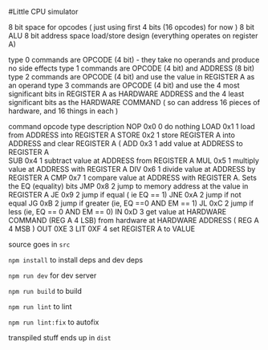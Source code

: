 #Little CPU simulator

8 bit space for opcodes ( just using first 4 bits (16 opcodes) for now ) 
8 bit ALU 
8 bit address space 
load/store design (everything operates on register A) 

type 0 commands are OPCODE (4 bit) - they take no operands and produce no side effects
type 1 commands are OPCODE (4 bit) and ADDRESS (8 bit)
type 2 commands are OPCODE (4 bit) and use the value in REGISTER A as an operand
type 3 commands are OPCODE (4 bit) and use the 4 most significant bits in REGISTER A as HARDWARE ADDRESS and the 4 least significant bits as the HARDWARE COMMAND ( so can address 16 pieces of hardware, and 16 things in each ) 

command	opcode	type	description 
NOP	0x0 	0	do nothing
LOAD	0x1	1	load from ADDRESS into REGISTER A
STORE	0x2 	1	store REGISTER A into ADDRESS and clear REGISTER A (
ADD	0x3	1	add value at ADDRESS to REGISTER A  
SUB	0x4 	1	subtract value at ADDRESS from REGISTER A
MUL	0x5	1	multiply value at ADDRESS with REGISTER A
DIV	0x6	1	divide value at ADDRESS by REGISTER A
CMP	0x7	1	compare value at ADDRESS with REGISTER A. Sets the EQ (equality) bits 
JMP	0x8	2	jump to memory address at the value in REGISTER A
JE	0x9	2	jump if equal ( ie EQ == 1)
JNE	0xA	2	jump if not equal
JG	0xB	2	jump if greater (ie, EQ ==0 AND EM == 1)
JL	0xC	2	jump if less (ie, EQ == 0 AND EM == 0)
IN 	0xD	3       get value at HARDWARE COMMAND (REG A 4 LSB) from hardware at HARDWARE ADDRESS ( REG A 4 MSB )
OUT	0XE	3
LIT	0XF	4  	set REGISTER A to VALUE 

source goes in `src`

`npm install` to install deps and dev deps 

`npm run dev` for dev server 

`npm run build` to build

`npm run lint` to lint 

`npm run lint:fix` to autofix 

transpiled stuff ends up in `dist`
